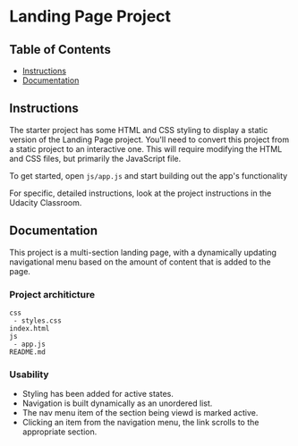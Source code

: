 
# Landing Page Project

## Table of Contents

* [Instructions](#instructions)
* [Documentation](#documentation)

## Instructions

The starter project has some HTML and CSS styling to display a static version of the Landing Page project. You'll need to convert this project from a static project to an interactive one. This will require modifying the HTML and CSS files, but primarily the JavaScript file.

To get started, open `js/app.js` and start building out the app's functionality

For specific, detailed instructions, look at the project instructions in the Udacity Classroom.

## Documentation
This project is a multi-section landing page, with a dynamically updating navigational menu based on the amount of content that is added to the page.

### Project architicture
```
css
 - styles.css    
index.html
js
 - app.js
README.md
```
### Usability
 - Styling has been added for active states.
 - Navigation is built dynamically as an unordered list.
 - The nav menu item of the section being viewd is marked active.
 - Clicking an item from the navigation menu, the link scrolls to the appropriate section.